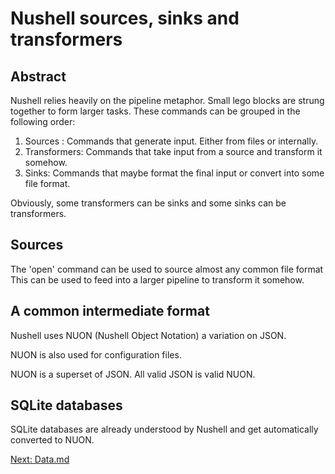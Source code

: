 # Nushell sources, sinks and transformers


## Abstract

Nushell relies heavily on the pipeline metaphor. Small lego blocks are strung
together  to form larger tasks. These commands can be grouped in the following order:

1. Sources : Commands that generate input. Either from files or internally.
2. Transformers: Commands that take input from a source and transform it somehow.
3. Sinks: Commands that maybe format the final input or convert into some file format.

Obviously, some transformers can be sinks and some sinks can be transformers.



## Sources

The 'open' command can be used to source almost any common file format
This can be used to feed into a larger pipeline to transform it somehow.



## A common intermediate format

Nushell uses NUON (Nushell Object Notation) a variation on JSON.


NUON is also used for configuration files.


NUON is a superset of JSON. All valid JSON is valid NUON.


## SQLite databases

SQLite databases are already understood by Nushell and get automatically converted to NUON.

[Next: Data.md](003_Data.md)
